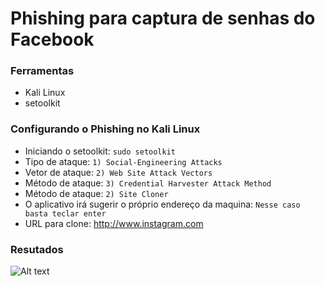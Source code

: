 # Phishing para captura de senhas do Facebook

### Ferramentas

- Kali Linux
- setoolkit

### Configurando o Phishing no Kali Linux

- Iniciando o setoolkit: ``` sudo setoolkit ```
- Tipo de ataque: ``` 1) Social-Engineering Attacks ```
- Vetor de ataque: ``` 2) Web Site Attack Vectors ```
- Método de ataque: ``` 3) Credential Harvester Attack Method ```
- Método de ataque: ``` 2) Site Cloner ```
- O aplicativo irá sugerir o próprio endereço da maquina: ``` Nesse caso basta teclar enter ```
- URL para clone: http://www.instagram.com

### Resutados

![Alt text](./passwd.png "Optional title")
